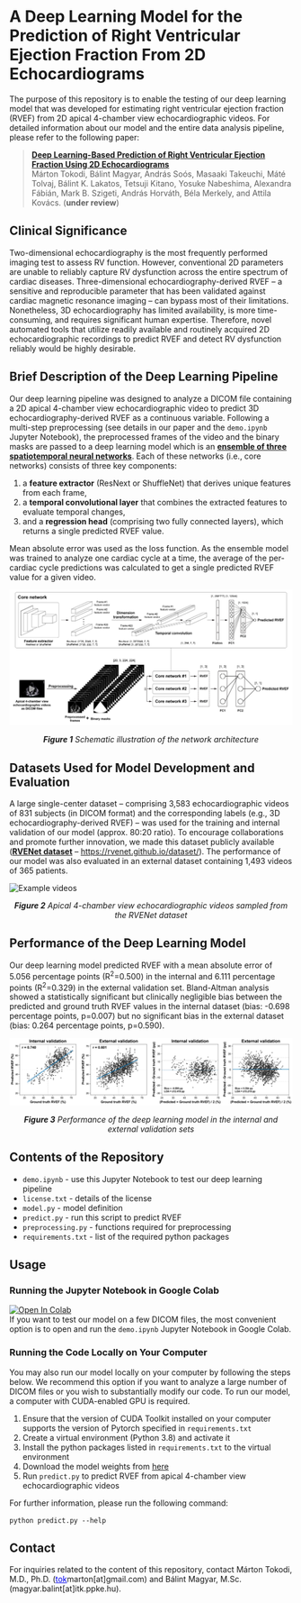 # A Deep Learning Model for the Prediction of Right Ventricular Ejection Fraction From 2D Echocardiograms


The purpose of this repository is to enable the testing of our deep learning model that was developed for estimating right ventricular ejection fraction (RVEF) from 2D apical 4-chamber view echocardiographic videos. For detailed information about our model and the entire data analysis pipeline, please refer to the following paper:

> [**Deep Learning-Based Prediction of Right Ventricular Ejection Fraction Using 2D Echocardiograms**](https://rvenet.github.io/dataset/)<br/>
  Márton Tokodi, Bálint Magyar, András Soós, Masaaki Takeuchi, Máté Tolvaj, Bálint K. Lakatos, Tetsuji Kitano, Yosuke Nabeshima, Alexandra Fábián, Mark B. Szigeti, András Horváth, Béla Merkely, and Attila Kovács. (<b>under review</b>)

## Clinical Significance


Two-dimensional echocardiography is the most frequently performed imaging test to assess RV function. However, conventional 2D parameters are unable to reliably capture RV dysfunction across the entire spectrum of cardiac diseases. Three-dimensional echocardiography-derived RVEF – a sensitive and reproducible parameter that has been validated against cardiac magnetic resonance imaging – can bypass most of their limitations. Nonetheless, 3D echocardiography has limited availability, is more time-consuming, and requires significant human expertise. Therefore, novel automated tools that utilize readily available and routinely acquired 2D echocardiographic recordings to predict RVEF and detect RV dysfunction reliably would be highly desirable.

## Brief Description of the Deep Learning Pipeline


Our deep learning pipeline was designed to analyze a DICOM file containing a 2D apical 4-chamber view echocardiographic video to predict 3D echocardiography-derived RVEF as a continuous variable. Following a multi-step preprocessing (see details in our paper and the `demo.ipynb` Jupyter Notebook), the preprocessed frames of the video and the binary masks are passed to a deep learning model which is an <ins>**ensemble of three spatiotemporal neural networks**</ins>. Each of these networks (i.e., core networks) consists of three key components:

  1) a **feature extractor** (ResNext or ShuffleNet) that derives unique features from each frame,<br/>
  2) a **temporal convolutional layer** that combines the extracted features to evaluate temporal changes,
  3) and a **regression head** (comprising two fully connected layers), which returns a single predicted RVEF value.

Mean absolute error was used as the loss function. As the ensemble model was trained to analyze one cardiac cycle at a time, the average of the per-cardiac cycle predictions was calculated to get a single predicted RVEF value for a given video.

![Schematic illustration of the network architecture](imgs/network_architecture-01.png)
<div align="center"><i><b>Figure 1</b> Schematic illustration of the network architecture</i></div>

## Datasets Used for Model Development and Evaluation


A large single-center dataset – comprising 3,583 echocardiographic videos of 831 subjects (in DICOM format) and the corresponding labels (e.g., 3D echocardiography-derived RVEF) – was used for the training and internal validation of our model (approx. 80:20 ratio). To encourage collaborations and promote further innovation, we made this dataset publicly available (<ins>**RVENet dataset**</ins> – https://rvenet.github.io/dataset/). The performance of our model was also evaluated in an external dataset containing 1,493 videos of 365 patients.

![Example videos](imgs/dicom_collage.gif)
<div align="center"><i><b>Figure 2</b> Apical 4-chamber view echocardiographic videos sampled from the RVENet dataset</i></p></div>

## Performance of the Deep Learning Model


Our deep learning model predicted RVEF with a mean absolute error of 5.056 percentage points (R<sup>2</sup>=0.500) in the internal and 6.111 percentage points (R<sup>2</sup>=0.329) in the external validation set. Bland-Altman analysis showed a statistically significant but clinically negligible bias between the predicted and ground truth RVEF values in the internal dataset (bias: -0.698 percentage points, p=0.007) but no significant bias in the external dataset (bias: 0.264 percentage points, p=0.590). 

![Performance of the deep learning model](imgs/model_performance-01.png)
<div align="center"><i><b>Figure 3</b> Performance of the deep learning model in the internal and external validation sets</i></div>

## Contents of the Repository


  - `demo.ipynb` - use this Jupyter Notebook to test our deep learning pipeline
  - `license.txt` - details of the license
  - `model.py` - model definition
  - `predict.py` - run this script to predict RVEF
  - `preprocessing.py` - functions required for preprocessing
  - `requirements.txt` - list of the required python packages

## Usage


### Running the Jupyter Notebook in Google Colab

[![Open In Colab](https://colab.research.google.com/assets/colab-badge.svg)](https://colab.research.google.com/github/mr-BM/RVEnet-demo/blob/master/demo.ipynb)<br>
If you want to test our model on a few DICOM files, the most convenient option is to open and run the `demo.ipynb` Jupyter Notebook in Google Colab.

### Running the Code Locally on Your Computer

You may also run our model locally on your computer by following the steps below. We recommend this option if you want to analyze a large number of DICOM files or you wish to substantially modify our code. To run our model, a computer with CUDA-enabled GPU is required.

  1) Ensure that the version of CUDA Toolkit installed on your computer supports the version of Pytorch specified in `requirements.txt`
  2) Create a virtual environment (Python 3.8) and activate it
  3) Install the python packages listed in `requirements.txt` to the virtual environment
  4) Download the model weights from [here](https://www.dropbox.com/s/d1w0nh1rzclo4ox/full_ensemble_model.pt?dl=1)
  5) Run `predict.py` to predict RVEF from apical 4-chamber view echocardiographic videos

For further information, please run the following command: <br>
```
python predict.py --help
```

## Contact


For inquiries related to the content of this repository, contact Márton Tokodi, M.D., Ph.D. (<font color="#0000EE"><u>tok</u></font><!--
-->mar<!--
-->ton[at]gmail.co<!--
-->m</u></font>) and Bálint Magyar, M.Sc. (magy<!--
-->ar.ba<!--
-->lint[at]itk.pp<!--
-->ke.h<!--
-->u).

